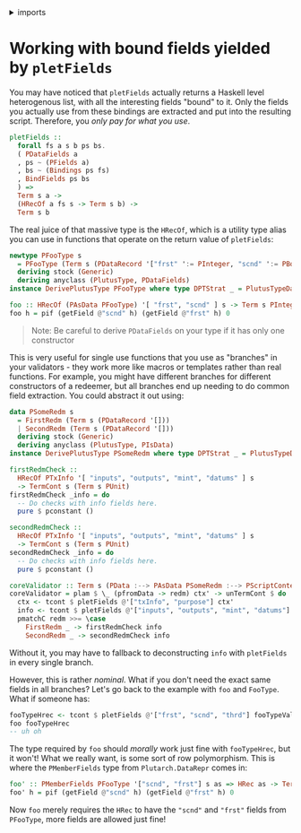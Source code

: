 <details>
<summary> imports </summary>
<p>

```haskell
module Plutarch.Docs.WorkingWithBoundFields (foo, foo', coreValidator) where

import Plutarch.Prelude
import Plutarch.DataRepr (HRec, HRecOf, PDataFields, PMemberFields)
import Plutarch.LedgerApi (PTxInfo, PScriptContext)
```

</p>
</details>

# Working with bound fields yielded by `pletFields`

You may have noticed that `pletFields` actually returns a Haskell level heterogenous list, with all the interesting fields
"bound" to it. Only the fields you actually use from these bindings are extracted and put into the resulting script. Therefore,
you _only pay for what you use_.

```hs
pletFields ::
  forall fs a s b ps bs.
  ( PDataFields a
  , ps ~ (PFields a)
  , bs ~ (Bindings ps fs)
  , BindFields ps bs
  ) =>
  Term s a ->
  (HRecOf a fs s -> Term s b) ->
  Term s b
```

The real juice of that massive type is the `HRecOf`, which is a utility type alias you can use in functions that operate on the return value of `pletFields`:

```haskell
newtype PFooType s
  = PFooType (Term s (PDataRecord '["frst" ':= PInteger, "scnd" ':= PBool, "thrd" ':= PString]))
  deriving stock (Generic)
  deriving anyclass (PlutusType, PDataFields)
instance DerivePlutusType PFooType where type DPTStrat _ = PlutusTypeData

foo :: HRecOf (PAsData PFooType) '[ "frst", "scnd" ] s -> Term s PInteger
foo h = pif (getField @"scnd" h) (getField @"frst" h) 0
```

> Note: Be careful to derive `PDataFields` on your type if it has only one constructor

This is very useful for single use functions that you use as "branches" in your validators - they work more like macros or templates rather than real functions. For example, you might have different branches for different constructors of a redeemer, but all branches end up needing to do common field extraction. You could abstract it out using:

```haskell
data PSomeRedm s
  = FirstRedm (Term s (PDataRecord '[]))
  | SecondRedm (Term s (PDataRecord '[]))
  deriving stock (Generic)
  deriving anyclass (PlutusType, PIsData)
instance DerivePlutusType PSomeRedm where type DPTStrat _ = PlutusTypeData

firstRedmCheck ::
  HRecOf PTxInfo '[ "inputs", "outputs", "mint", "datums" ] s
  -> TermCont s (Term s PUnit)
firstRedmCheck _info = do
  -- Do checks with info fields here.
  pure $ pconstant ()

secondRedmCheck ::
  HRecOf PTxInfo '[ "inputs", "outputs", "mint", "datums" ] s
  -> TermCont s (Term s PUnit)
secondRedmCheck _info = do
  -- Do checks with info fields here.
  pure $ pconstant ()

coreValidator :: Term s (PData :--> PAsData PSomeRedm :--> PScriptContext :--> PUnit)
coreValidator = plam $ \_ (pfromData -> redm) ctx' -> unTermCont $ do
  ctx <- tcont $ pletFields @'["txInfo", "purpose"] ctx'
  info <- tcont $ pletFields @'["inputs", "outputs", "mint", "datums"] $ getField @"txInfo" ctx
  pmatchC redm >>= \case
    FirstRedm _ -> firstRedmCheck info
    SecondRedm _ -> secondRedmCheck info
```

Without it, you may have to fallback to deconstructing `info` with `pletFields` in every single branch.

However, this is rather _nominal_. What if you don't need the exact same fields in all
branches? Let's go back to the example with `foo` and `FooType`. What if someone has:

```hs
fooTypeHrec <- tcont $ pletFields @'["frst", "scnd", "thrd"] fooTypeValue
foo fooTypeHrec
-- uh oh
```

The type required by `foo` should _morally_ work just fine with `fooTypeHrec`, but it won't!
What we really want, is some sort of row polymorphism. This is where the `PMemberFields` type
from `Plutarch.DataRepr` comes in:

```haskell
foo' :: PMemberFields PFooType '["scnd", "frst"] s as => HRec as -> Term s PInteger
foo' h = pif (getField @"scnd" h) (getField @"frst" h) 0
```

Now `foo` merely requires the `HRec` to have the `"scnd"` and `"frst"` fields from `PFooType`, more fields are allowed just fine!
